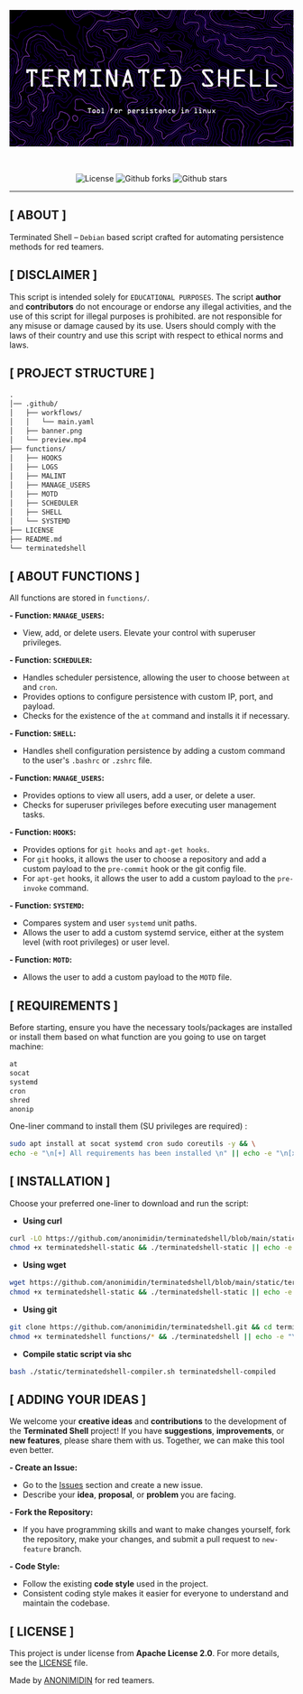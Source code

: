<div align="center" id="top">
  
  [![alt text](./.github/banner.png)](https://github.com/anonimidin/terminatedshell/assets/109206637/83813d8d-de32-4e36-920e-63b97038fbac)

&#xa0;
  
</div>

<p align="center">
  <img alt="License" src="https://img.shields.io/github/license/anonimidin/terminatedshell?color=000000"/>
  <img alt="Github forks" src="https://img.shields.io/github/forks/anonimidin/terminatedshell?color=000000" />
  <img alt="Github stars" src="https://img.shields.io/github/stars/anonimidin/terminatedshell?color=000000" />
</p>

<hr>

## [ ABOUT ] ##

Terminated Shell – `Debian` based script crafted for automating persistence methods for red teamers.

## [ DISCLAIMER ] ##

This script is intended solely for `EDUCATIONAL PURPOSES`. The script **author** and **contributors** do not encourage or endorse any illegal activities, and the use of this script for illegal purposes is prohibited. are not responsible for any misuse or damage caused by its use. Users should comply with the laws of their country and use this script with respect to ethical norms and laws.

## [ PROJECT STRUCTURE ] ##

```text
.
│── .github/
│   ├── workflows/
│   │   └── main.yaml
│   ├── banner.png 
│   └── preview.mp4
├── functions/
│   ├── HOOKS
│   ├── LOGS
│   ├── MALINT
│   ├── MANAGE_USERS
│   ├── MOTD
│   ├── SCHEDULER
│   ├── SHELL
│   └── SYSTEMD
├── LICENSE
├── README.md
└── terminatedshell
```

## [ ABOUT FUNCTIONS ] ##

All functions are stored in `functions/`. 

**- Function: `MANAGE_USERS`:**

- View, add, or delete users. Elevate your control with superuser privileges.

**- Function: `SCHEDULER`:**

- Handles scheduler persistence, allowing the user to choose between `at` and `cron`.
- Provides options to configure persistence with custom IP, port, and payload.
- Checks for the existence of the `at` command and installs it if necessary.

**- Function: `SHELL`:**

- Handles shell configuration persistence by adding a custom command to the user's `.bashrc` or `.zshrc` file.

**- Function: `MANAGE_USERS`:**

- Provides options to view all users, add a user, or delete a user.
- Checks for superuser privileges before executing user management tasks.

**- Function: `HOOKS`:**

- Provides options for `git hooks` and `apt-get hooks`.
- For `git` hooks, it allows the user to choose a repository and add a custom payload to the `pre-commit` hook or the git config file.
- For `apt-get` hooks, it allows the user to add a custom payload to the `pre-invoke` command.

**- Function: `SYSTEMD`:**

- Compares system and user `systemd` unit paths.
- Allows the user to add a custom systemd service, either at the system level (with root privileges) or user level.

**- Function: `MOTD`:**

- Allows the user to add a custom payload to the `MOTD` file.

## [ REQUIREMENTS ] ##

Before starting, ensure you have the necessary tools/packages are installed or install them based on what function are you going to use on target machine:

```text
at
socat
systemd
cron
shred
anonip
```

One-liner command to install them (SU privileges are required) :

```bash
sudo apt install at socat systemd cron sudo coreutils -y && \
echo -e "\n[+] All requirements has been installed \n" || echo -e "\n[x] Something went wrong.\n";
```

## [ INSTALLATION ] ##

Choose your preferred one-liner to download and run the script:

- **Using curl**

``` bash
curl -LO https://github.com/anonimidin/terminatedshell/blob/main/static/terminatedshell-static && \
chmod +x terminatedshell-static && ./terminatedshell-static || echo -e "\n[x] Something went wrong\n";
```

- **Using wget**

``` bash
wget https://github.com/anonimidin/terminatedshell/blob/main/static/terminatedshell-static -O terminatedshell-static && \
chmod +x terminatedshell-static && ./terminatedshell-static || echo -e "\n[x] Something went wrong\n";
```

- **Using git**

``` bash
git clone https://github.com/anonimidin/terminatedshell.git && cd terminatedshell && \
chmod +x terminatedshell functions/* && ./terminatedshell || echo -e "\n[x] Something went wrong\n"; 
```

- **Compile static script via shc**

```bash
bash ./static/terminatedshell-compiler.sh terminatedshell-compiled
```

## [ ADDING YOUR IDEAS ] ##

We welcome your **creative ideas** and **contributions** to the development of the **Terminated Shell** project! If you have **suggestions**, **improvements**, or **new features**, please share them with us. Together, we can make this tool even better.


**- Create an Issue:**

- Go to the [Issues](https://github.com/anonimidin/terminatedshell/issues) section and create a new issue.
- Describe your **idea**, **proposal**, or **problem** you are facing.

**- Fork the Repository:**

- If you have programming skills and want to make changes yourself, fork the repository, make your changes, and submit a pull request to `new-feature`  branch.

**- Code Style:**

- Follow the existing **code style** used in the project.
- Consistent coding style makes it easier for everyone to understand and maintain the codebase.

## [ LICENSE ] ##

This project is under license from **Apache License 2.0**. For more details, see the [LICENSE](LICENSE.md) file.

Made by <a href="https://medium.com/@anonimidin" target="_blank">ANONIMIDIN</a> for red teamers.
